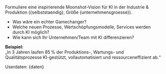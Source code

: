 Formuliere eine inspirierende Moonshot-Vision für KI in der Industrie & Produktion ({selbststaendig}, Größe {unternehmensgroesse}).

- Was wäre ein echter Gamechanger?
- Welche neuen Prozesse, Wertschöpfungsmodelle, Services werden durch KI möglich?
- Wie kann sich Ihr Unternehmen/Team mit KI differenzieren?

**Beispiel:**  
„In 3 Jahren laufen 85 % der Produktions-, Wartungs- und Qualitätsprozesse KI-gestützt, vollautomatisiert und ressourceneffizient ab.“

Userdaten:
{daten}
